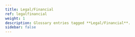 ```yaml
---
title: Legal/Financial
ref: legalfinancial
weight: 1
description: Glossary entries tagged **Legal/Financial**.
sidebar: false
---
```


